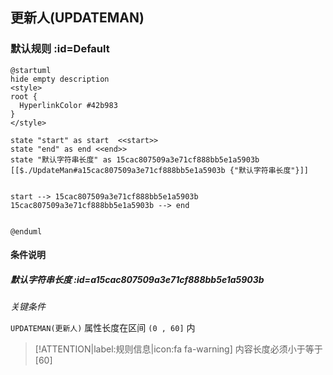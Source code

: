 ## 更新人(UPDATEMAN) <!-- {docsify-ignore-all} -->

   

### 默认规则 :id=Default

```plantuml
@startuml
hide empty description
<style>
root {
  HyperlinkColor #42b983
}
</style>

state "start" as start  <<start>>
state "end" as end <<end>>
state "默认字符串长度" as 15cac807509a3e71cf888bb5e1a5903b [[$./UpdateMan#a15cac807509a3e71cf888bb5e1a5903b {"默认字符串长度"}]]


start --> 15cac807509a3e71cf888bb5e1a5903b 
15cac807509a3e71cf888bb5e1a5903b --> end 


@enduml
```

#### 条件说明

##### 默认字符串长度 :id=a15cac807509a3e71cf888bb5e1a5903b


*关键条件*


`UPDATEMAN(更新人)` 属性长度在区间 `(0 , 60]` 内

> [!ATTENTION|label:规则信息|icon:fa fa-warning]
> 内容长度必须小于等于[60]








